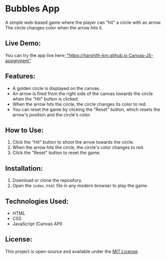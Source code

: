 # Bubbles App

A simple web-based game where the player can "hit" a circle with an arrow. The circle changes color when the arrow hits it.

## Live Demo:

You can try the app live here:[ "https://harshith-km.github.io Canvas-JS-assignment"](https://harshith-km.github.io/Canvas-JS-assignment/)


## Features:

-   A golden circle is displayed on the canvas.
-   An arrow is fired from the right side of the canvas towards the circle when the "Hit" button is clicked.
-   When the arrow hits the circle, the circle changes its color to red.
-   You can reset the game by clicking the "Reset" button, which resets the arrow's position and the circle's color.

## How to Use:

1. Click the "Hit" button to shoot the arrow towards the circle.
2. When the arrow hits the circle, the circle's color changes to red.
3. Click the "Reset" button to reset the game.

## Installation:

1. Download or clone the repository.
2. Open the `index.html` file in any modern browser to play the game.

## Technologies Used:

-   HTML
-   CSS
-   JavaScript (Canvas API)

## License:

This project is open-source and available under the [MIT License](LICENSE).
